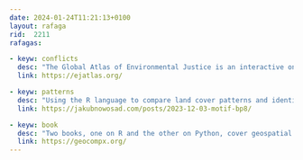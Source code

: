 ```yaml
---
date: 2024-01-24T11:21:13+0100
layout: rafaga
rid:  2211
rafagas:

- keyw: conflicts
  desc: "The Global Atlas of Environmental Justice is an interactive online platform that documents social conflicts about environmental topics"
  link: https://ejatlas.org/

- keyw: patterns
  desc: "Using the R language to compare land cover patterns and identify unique areas"
  link: https://jakubnowosad.com/posts/2023-12-03-motif-bp8/

- keyw: book
  desc: "Two books, one on R and the other on Python, cover geospatial analysis, modeling, and data visualization with Open Source software"
  link: https://geocompx.org/
---
```

